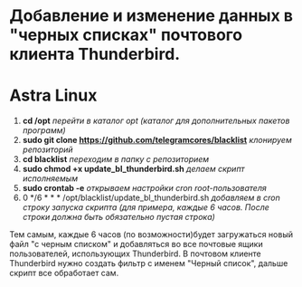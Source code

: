 # Добавление и изменение данных в "черных списках" почтового клиента Thunderbird.

# Astra Linux 
1. **cd /opt**                                                          *перейти в каталог opt (каталог для дополнительных пакетов программ)*
2. **sudo git clone https://github.com/telegramcores/blacklist**        *клонируем репозиторий*
3. **cd blacklist**                                                     *переходим в папку с репозиторием*
4. **sudo chmod +x update_bl_thunderbird.sh**                           *делаем скрипт исполняемым*
5. **sudo crontab -e**                                                  *открываем настройки cron root-пользователя*
6. 0 */6 * * * /opt/blacklist/update_bl_thunderbird.sh                  *добавляем в cron строку запуска скрипта (для примера, каждые 6 часов. После строки должна быть обязательно пустая строка)*

Тем самым, каждые 6 часов (по возможности)будет загружаться новый файл "с черным списком" и добавляться во все почтовые ящики пользователей, использующих Thunderbird.
В почтовом клиенте Thunderbird нужно создать фильтр с именем "Черный список", дальше скрипт все обработает сам.

